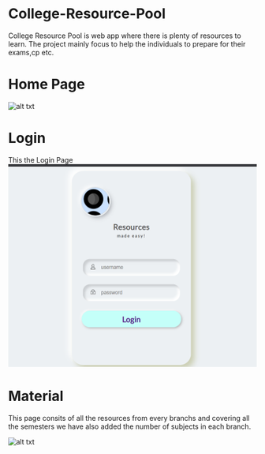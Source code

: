# College-Resource-Pool
  
 College Resource Pool is web app where there is plenty of resources to learn. 
 The project mainly focus to help the individuals to prepare for their exams,cp etc.
 
 # Home Page
 
 ![alt txt](https://github.com/hrudai2002/College-Resource-Pool/blob/main/Home.gif)
 
 # Login 
  
  This the Login Page
  ![alt txt](https://github.com/hrudai2002/College-Resource-Pool/blob/main/Login.png)
  
 # Material
  
  This page consits of all the resources from every branchs and covering all the semesters
  we have also added the number of subjects in each branch.
  
  
  ![alt txt](https://github.com/hrudai2002/College-Resource-Pool/blob/main/Material.gif)
  
